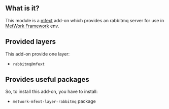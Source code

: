 ## What is it?

This module is a [mfext](https://github.com/metwork-framework/mfext) add-on which
provides an rabbitmq server for use in [MetWork Framework](http://metwork-framework.org) env.

## Provided layers

This add-on provide one layer:

- `rabbitmq@mfext`

## Provides useful packages

So, to install this add-on, you have to install:

- `metwork-mfext-layer-rabbitmq` package

